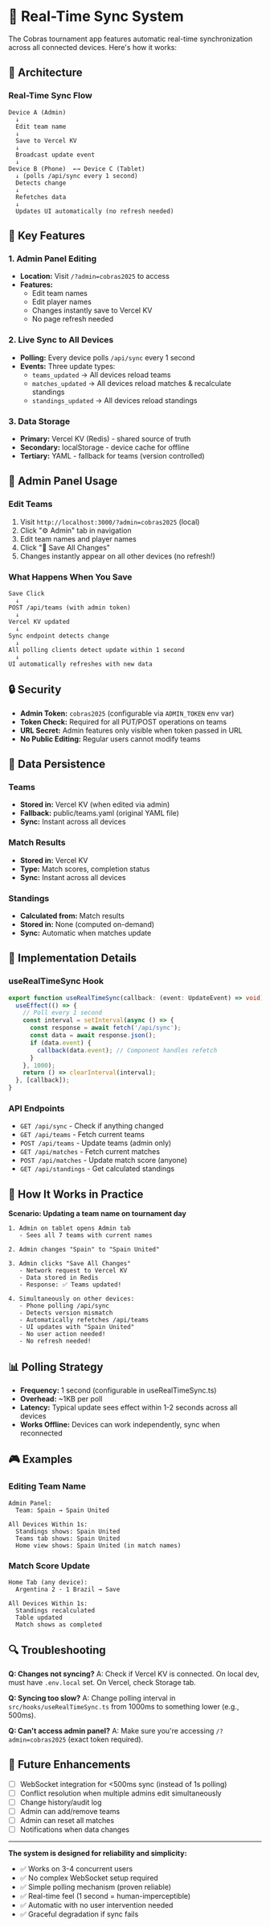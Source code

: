 # 🔄 Real-Time Sync System

The Cobras tournament app features automatic real-time synchronization across all connected devices. Here's how it works:

## 📡 Architecture

### Real-Time Sync Flow

```
Device A (Admin)
  ↓
  Edit team name
  ↓
  Save to Vercel KV
  ↓
  Broadcast update event
  ↓
Device B (Phone)  ←→ Device C (Tablet)
  ↓ (polls /api/sync every 1 second)
  Detects change
  ↓
  Refetches data
  ↓
  Updates UI automatically (no refresh needed)
```

## 🎯 Key Features

### 1. Admin Panel Editing
- **Location:** Visit `/?admin=cobras2025` to access
- **Features:**
  - Edit team names
  - Edit player names
  - Changes instantly save to Vercel KV
  - No page refresh needed

### 2. Live Sync to All Devices
- **Polling:** Every device polls `/api/sync` every 1 second
- **Events:** Three update types:
  - `teams_updated` → All devices reload teams
  - `matches_updated` → All devices reload matches & recalculate standings
  - `standings_updated` → All devices reload standings

### 3. Data Storage
- **Primary:** Vercel KV (Redis) - shared source of truth
- **Secondary:** localStorage - device cache for offline
- **Tertiary:** YAML - fallback for teams (version controlled)

## 📝 Admin Panel Usage

### Edit Teams

1. Visit `http://localhost:3000/?admin=cobras2025` (local)
2. Click "⚙️ Admin" tab in navigation
3. Edit team names and player names
4. Click "💾 Save All Changes"
5. Changes instantly appear on all other devices (no refresh!)

### What Happens When You Save

```
Save Click
  ↓
POST /api/teams (with admin token)
  ↓
Vercel KV updated
  ↓
Sync endpoint detects change
  ↓
All polling clients detect update within 1 second
  ↓
UI automatically refreshes with new data
```

## 🔒 Security

- **Admin Token:** `cobras2025` (configurable via `ADMIN_TOKEN` env var)
- **Token Check:** Required for all PUT/POST operations on teams
- **URL Secret:** Admin features only visible when token passed in URL
- **No Public Editing:** Regular users cannot modify teams

## 💾 Data Persistence

### Teams
- **Stored in:** Vercel KV (when edited via admin)
- **Fallback:** public/teams.yaml (original YAML file)
- **Sync:** Instant across all devices

### Match Results
- **Stored in:** Vercel KV
- **Type:** Match scores, completion status
- **Sync:** Instant across all devices

### Standings
- **Calculated from:** Match results
- **Stored in:** None (computed on-demand)
- **Sync:** Automatic when matches update

## 🔧 Implementation Details

### useRealTimeSync Hook

```typescript
export function useRealTimeSync(callback: (event: UpdateEvent) => void) {
  useEffect(() => {
    // Poll every 1 second
    const interval = setInterval(async () => {
      const response = await fetch('/api/sync');
      const data = await response.json();
      if (data.event) {
        callback(data.event); // Component handles refetch
      }
    }, 1000);
    return () => clearInterval(interval);
  }, [callback]);
}
```

### API Endpoints

- `GET /api/sync` - Check if anything changed
- `GET /api/teams` - Fetch current teams
- `POST /api/teams` - Update teams (admin only)
- `GET /api/matches` - Fetch current matches
- `POST /api/matches` - Update match score (anyone)
- `GET /api/standings` - Get calculated standings

## 🚀 How It Works in Practice

**Scenario: Updating a team name on tournament day**

```
1. Admin on tablet opens Admin tab
   - Sees all 7 teams with current names

2. Admin changes "Spain" to "Spain United"

3. Admin clicks "Save All Changes"
   - Network request to Vercel KV
   - Data stored in Redis
   - Response: ✅ Teams updated!

4. Simultaneously on other devices:
   - Phone polling /api/sync
   - Detects version mismatch
   - Automatically refetches /api/teams
   - UI updates with "Spain United"
   - No user action needed!
   - No refresh needed!
```

## 📊 Polling Strategy

- **Frequency:** 1 second (configurable in useRealTimeSync.ts)
- **Overhead:** ~1KB per poll
- **Latency:** Typical update sees effect within 1-2 seconds across all devices
- **Works Offline:** Devices can work independently, sync when reconnected

## 🎮 Examples

### Editing Team Name
```
Admin Panel:
  Team: Spain → Spain United

All Devices Within 1s:
  Standings shows: Spain United
  Teams tab shows: Spain United
  Home view shows: Spain United (in match names)
```

### Match Score Update
```
Home Tab (any device):
  Argentina 2 - 1 Brazil → Save

All Devices Within 1s:
  Standings recalculated
  Table updated
  Match shows as completed
```

## 🔍 Troubleshooting

**Q: Changes not syncing?**
A: Check if Vercel KV is connected. On local dev, must have `.env.local` set. On Vercel, check Storage tab.

**Q: Syncing too slow?**
A: Change polling interval in `src/hooks/useRealTimeSync.ts` from 1000ms to something lower (e.g., 500ms).

**Q: Can't access admin panel?**
A: Make sure you're accessing `/?admin=cobras2025` (exact token required).

## 🎯 Future Enhancements

- [ ] WebSocket integration for <500ms sync (instead of 1s polling)
- [ ] Conflict resolution when multiple admins edit simultaneously
- [ ] Change history/audit log
- [ ] Admin can add/remove teams
- [ ] Admin can reset all matches
- [ ] Notifications when data changes

---

**The system is designed for reliability and simplicity:**
- ✅ Works on 3-4 concurrent users
- ✅ No complex WebSocket setup required
- ✅ Simple polling mechanism (proven reliable)
- ✅ Real-time feel (1 second = human-imperceptible)
- ✅ Automatic with no user intervention needed
- ✅ Graceful degradation if sync fails
